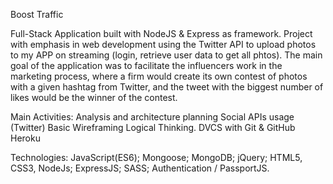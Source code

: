 Boost Traffic

Full-Stack Application built with NodeJS & Express as framework. 
Project with emphasis in web development using the Twitter API to upload photos to my APP on streaming (login, retrieve user data to get all phtos). The main goal of the application was to facilitate the influencers work in the marketing process, where a firm would create its own contest of photos with a given hashtag from Twitter, and the tweet with the biggest number of likes would be the winner of the contest.


Main Activities: 
Analysis and architecture planning
Social APIs usage (Twitter)
Basic Wireframing
Logical Thinking. 
DVCS with Git & GitHub
Heroku


Technologies:
JavaScript(ES6); Mongoose; MongoDB; jQuery; HTML5, CSS3, NodeJs; ExpressJS; SASS; Authentication / PassportJS.
